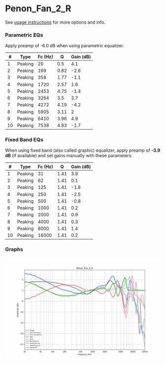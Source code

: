 # Penon_Fan_2_R
See [usage instructions](https://github.com/jaakkopasanen/AutoEq#usage) for more options and info.

### Parametric EQs
Apply preamp of -6.0 dB when using parametric equalizer.

|   # | Type    |   Fc (Hz) |    Q |   Gain (dB) |
|-----|---------|-----------|------|-------------|
|   1 | Peaking |        20 | 0.5  |         4.1 |
|   2 | Peaking |       169 | 0.62 |        -2.6 |
|   3 | Peaking |       358 | 1.77 |        -1.1 |
|   4 | Peaking |      1720 | 2.57 |         1.6 |
|   5 | Peaking |      2453 | 4.75 |        -1.4 |
|   6 | Peaking |      3264 | 3.5  |         3.7 |
|   7 | Peaking |      4272 | 4.19 |        -4.2 |
|   8 | Peaking |      5905 | 3.11 |         2   |
|   9 | Peaking |      6410 | 3.96 |         4.9 |
|  10 | Peaking |      7538 | 4.83 |        -1.7 |

### Fixed Band EQs
When using fixed band (also called graphic) equalizer, apply preamp of **-3.9 dB** (if available) and set gains manually with these parameters.

|   # | Type    |   Fc (Hz) |    Q |   Gain (dB) |
|-----|---------|-----------|------|-------------|
|   1 | Peaking |        31 | 1.41 |         3.9 |
|   2 | Peaking |        62 | 1.41 |         0.1 |
|   3 | Peaking |       125 | 1.41 |        -1.8 |
|   4 | Peaking |       250 | 1.41 |        -2.5 |
|   5 | Peaking |       500 | 1.41 |        -0.8 |
|   6 | Peaking |      1000 | 1.41 |         0.2 |
|   7 | Peaking |      2000 | 1.41 |         0.9 |
|   8 | Peaking |      4000 | 1.41 |         0.3 |
|   9 | Peaking |      8000 | 1.41 |         1.4 |
|  10 | Peaking |     16000 | 1.41 |         0.2 |

### Graphs
![](./Penon_Fan_2_R.png)
